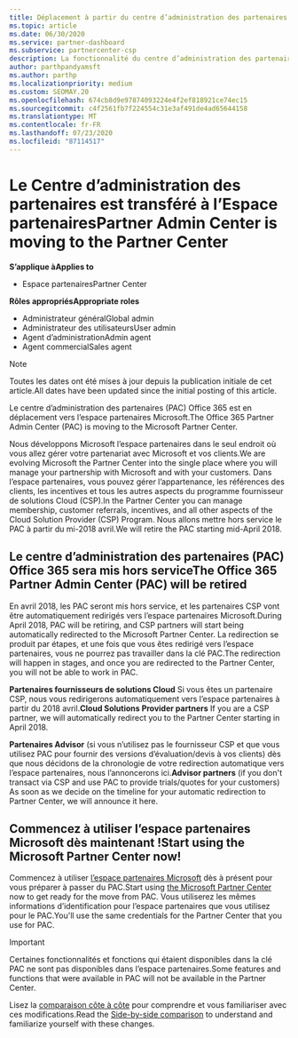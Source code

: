 ```yaml
---
title: Déplacement à partir du centre d’administration des partenaires
ms.topic: article
ms.date: 06/30/2020
ms.service: partner-dashboard
ms.subservice: partnercenter-csp
description: La fonctionnalité du centre d’administration des partenaires Office 365 est déplacée vers l’espace partenaires.
author: parthpandyamsft
ms.author: parthp
ms.localizationpriority: medium
ms.custom: SEOMAY.20
ms.openlocfilehash: 674cb8d9e97874093224e4f2ef818921ce74ec15
ms.sourcegitcommit: c4f2561fb7f224554c31e3af491de4ad65644158
ms.translationtype: MT
ms.contentlocale: fr-FR
ms.lasthandoff: 07/23/2020
ms.locfileid: "87114517"
---
```

# <a name="partner-admin-center-is-moving-to-the-partner-center"></a><span data-ttu-id="b59c7-103">Le Centre d’administration des partenaires est transféré à l’Espace partenaires</span><span class="sxs-lookup"><span data-stu-id="b59c7-103">Partner Admin Center is moving to the Partner Center</span></span>

<span data-ttu-id="b59c7-104">**S’applique à**</span><span class="sxs-lookup"><span data-stu-id="b59c7-104">**Applies to**</span></span>

- <span data-ttu-id="b59c7-105">Espace partenaires</span><span class="sxs-lookup"><span data-stu-id="b59c7-105">Partner Center</span></span>

<span data-ttu-id="b59c7-106">**Rôles appropriés**</span><span class="sxs-lookup"><span data-stu-id="b59c7-106">**Appropriate roles**</span></span>
- <span data-ttu-id="b59c7-107">Administrateur général</span><span class="sxs-lookup"><span data-stu-id="b59c7-107">Global admin</span></span>
- <span data-ttu-id="b59c7-108">Administrateur des utilisateurs</span><span class="sxs-lookup"><span data-stu-id="b59c7-108">User admin</span></span>
- <span data-ttu-id="b59c7-109">Agent d’administration</span><span class="sxs-lookup"><span data-stu-id="b59c7-109">Admin agent</span></span>
- <span data-ttu-id="b59c7-110">Agent commercial</span><span class="sxs-lookup"><span data-stu-id="b59c7-110">Sales agent</span></span>

> [!NOTE]  
> <span data-ttu-id="b59c7-111">Toutes les dates ont été mises à jour depuis la publication initiale de cet article.</span><span class="sxs-lookup"><span data-stu-id="b59c7-111">All dates have been updated since the initial posting of this article.</span></span>

<span data-ttu-id="b59c7-112">Le centre d’administration des partenaires (PAC) Office 365 est en déplacement vers l’espace partenaires Microsoft.</span><span class="sxs-lookup"><span data-stu-id="b59c7-112">The Office 365 Partner Admin Center (PAC) is moving to the Microsoft Partner Center.</span></span>

<span data-ttu-id="b59c7-113">Nous développons Microsoft l’espace partenaires dans le seul endroit où vous allez gérer votre partenariat avec Microsoft et vos clients.</span><span class="sxs-lookup"><span data-stu-id="b59c7-113">We are evolving Microsoft the Partner Center into the single place where you will manage your partnership with Microsoft and with your customers.</span></span> <span data-ttu-id="b59c7-114">Dans l’espace partenaires, vous pouvez gérer l’appartenance, les références des clients, les incentives et tous les autres aspects du programme fournisseur de solutions Cloud (CSP).</span><span class="sxs-lookup"><span data-stu-id="b59c7-114">In the Partner Center you can manage membership, customer referrals, incentives, and all other aspects of the Cloud Solution Provider (CSP) Program.</span></span> <span data-ttu-id="b59c7-115">Nous allons mettre hors service le PAC à partir du mi-2018 avril.</span><span class="sxs-lookup"><span data-stu-id="b59c7-115">We will retire the PAC starting mid-April 2018.</span></span>

## <a name="the-office-365-partner-admin-center-pac-will-be-retired"></a><span data-ttu-id="b59c7-116">Le centre d’administration des partenaires (PAC) Office 365 sera mis hors service</span><span class="sxs-lookup"><span data-stu-id="b59c7-116">The Office 365 Partner Admin Center (PAC) will be retired</span></span>

<span data-ttu-id="b59c7-117">En avril 2018, les PAC seront mis hors service, et les partenaires CSP vont être automatiquement redirigés vers l’espace partenaires Microsoft.</span><span class="sxs-lookup"><span data-stu-id="b59c7-117">During April 2018, PAC will be retiring, and CSP partners will start being automatically redirected to the Microsoft Partner Center.</span></span> <span data-ttu-id="b59c7-118">La redirection se produit par étapes, et une fois que vous êtes redirigé vers l’espace partenaires, vous ne pourrez pas travailler dans la clé PAC.</span><span class="sxs-lookup"><span data-stu-id="b59c7-118">The redirection will happen in stages, and once you are redirected to the Partner Center, you will not be able to work in PAC.</span></span> 

<span data-ttu-id="b59c7-119">**Partenaires fournisseurs de solutions Cloud** Si vous êtes un partenaire CSP, nous vous redirigerons automatiquement vers l’espace partenaires à partir du 2018 avril.</span><span class="sxs-lookup"><span data-stu-id="b59c7-119">**Cloud Solutions Provider partners** If you are a CSP partner, we will automatically redirect you to the Partner Center starting in April 2018.</span></span> 

<span data-ttu-id="b59c7-120">**Partenaires Advisor** (si vous n’utilisez pas le fournisseur CSP et que vous utilisez PAC pour fournir des versions d’évaluation/devis à vos clients) dès que nous décidons de la chronologie de votre redirection automatique vers l’espace partenaires, nous l’annoncerons ici.</span><span class="sxs-lookup"><span data-stu-id="b59c7-120">**Advisor partners** (if you don't transact via CSP and use PAC to provide trials/quotes for your customers) As soon as we decide on the timeline for your automatic redirection to Partner Center, we will announce it here.</span></span> 

## <a name="start-using-the-microsoft-partner-center-now"></a><span data-ttu-id="b59c7-121">Commencez à utiliser l’espace partenaires Microsoft dès maintenant !</span><span class="sxs-lookup"><span data-stu-id="b59c7-121">Start using the Microsoft Partner Center now!</span></span>

<span data-ttu-id="b59c7-122">Commencez à utiliser [l’espace partenaires Microsoft](https://partnercenter.microsoft.com/) dès à présent pour vous préparer à passer du PAC.</span><span class="sxs-lookup"><span data-stu-id="b59c7-122">Start using [the Microsoft Partner Center](https://partnercenter.microsoft.com/) now to get ready for the move from PAC.</span></span>  <span data-ttu-id="b59c7-123">Vous utiliserez les mêmes informations d’identification pour l’espace partenaires que vous utilisez pour le PAC.</span><span class="sxs-lookup"><span data-stu-id="b59c7-123">You'll use the same credentials for the Partner Center that you use for PAC.</span></span>

> [!IMPORTANT]  
> <span data-ttu-id="b59c7-124">Certaines fonctionnalités et fonctions qui étaient disponibles dans la clé PAC ne sont pas disponibles dans l’espace partenaires.</span><span class="sxs-lookup"><span data-stu-id="b59c7-124">Some features and functions that were available in PAC will not be available in the Partner Center.</span></span>

 <span data-ttu-id="b59c7-125">Lisez la [comparaison côte à côte](moving-from-pac-to-pc.md) pour comprendre et vous familiariser avec ces modifications.</span><span class="sxs-lookup"><span data-stu-id="b59c7-125">Read the [Side-by-side comparison](moving-from-pac-to-pc.md) to understand and familiarize yourself with these changes.</span></span> 